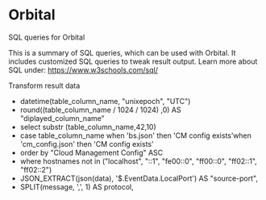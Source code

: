 # Orbital
SQL queries for Orbital

This is a summary of SQL queries, which can be used with Orbital. It includes customized SQL queries to tweak result output.
Learn more about SQL under: https://www.w3schools.com/sql/

Transform result data
- datetime(table_column_name, "unixepoch", "UTC")
- round((table_column_name / 1024 / 1024) ,0) AS "diplayed_column_name”
- select substr (table_column_name,42,10)
- case table_column_name when 'bs.json' then 'CM config exists’when 'cm_config.json' then 'CM config exists’
- order by "Cloud Management Config" ASC
- where hostnames not in ("localhost", "::1", "fe00::0", "ff00::0", "ff02::1", "ff02::2")
- JSON_EXTRACT(json(data), '$.EventData.LocalPort') AS "source-port",
- SPLIT(message, ',', 1) AS protocol,
